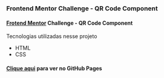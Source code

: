 ### Frontend Mentor Challenge - QR Code Component 
#### [Frotend Mentor](https://www.frontendmentor.io/) Challenge - QR Code Component 
Tecnologias utilizadas nesse projeto  
* HTML
* CSS
#### [Clique aqui](https://yuricirino.github.io/qrcode/) para ver no GitHub Pages